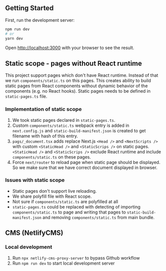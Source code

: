 ## Getting Started

First, run the development server:

```bash
npm run dev
# or
yarn dev
```

Open [http://localhost:3000](http://localhost:3000) with your browser to see the result.

## Static scope - pages without React runtime

This project support pages which don't have React runtime. Instead of that we run `components/static.ts` on this pages. This creates ability to build static pages from React components without dynamic behavior of the components (e.g. no React hooks). Static pages needs to be defined in `static-pages.ts` file.

### Implementation of static scope

1. We took static pages declared in `static-pages.ts`.
2. Custom `components/static.ts` webpack entry is added in `next.config.js` and `static-build-manifest.json` is created to get filename with hash of this entry.
3. `pags/_document.tsx` adds replace Next.js `<Head />` and `<NextScripts />` with custom `<StaticHead />` and `<StaticScrips />` on static pages. `<StaticHead />` and `<StaticScrips />` exclude React runtime and include `components/static.ts` on these pages.
4. Force `next/router` to reload page when static page should be displayed. So we make sure that we have correct document displayed in browser.

### Issues with static scope

- Static pages don't support live reloading.
- We share polyfill file with React scope.
- Not sure if `components/static.ts` are polyfilled at all
- `static-pages.ts` could be replaced with detecting of importing `components/static.ts` to page and writing that pages to `static-build-manifest.json` and removing `components/static.ts` from main bundle.

## CMS (NetlifyCMS)

### Local development

1. Run `npx netlify-cms-proxy-server` to bypass Github workflow
2. Run `npm run dev` to start local development server
